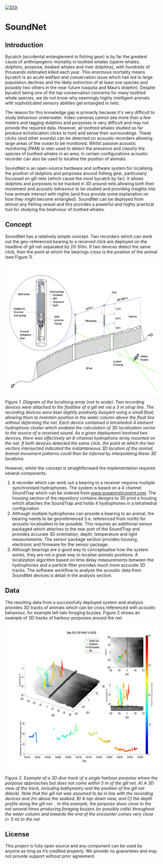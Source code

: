   [![DOI](https://zenodo.org/badge/DOI/10.5281/zenodo.6045759.svg)](https://doi.org/10.5281/zenodo.6045759)


# SoundNet                                            

## Introduction


Bycatch (accidental entanglement in fishing gear) is by far the greatest cause of anthropogenic mortality in toothed whales (sperm whales, dolphins, porpoise, beaked whales and river dolphins), with hundreds of thousands estimated killed each year. This enormous mortality means bycatch is an acute welfare and conservation issue which has led to large population declines and the likely extinction of at least one species and possibly two others in the near future (vaquita and Maui’s dolphin). Despite bycatch being one of the top conservation concerns for many toothed whale species, we do not know why seemingly highly intelligent animals with sophisticated sensory abilities get entangled in nets.

The reason for this knowledge gap is primarily because it's very difficult to study behaviour underwater. Video cameras cannot see more than a few meters and tagging dolphins and porpoises is very difficult and may not provide the required data. However, all toothed whales studied so far produce echolocation clicks to hunt and sense their surroundings. These clicks (and other sounds) can be detected on acoustic recorders allowing large areas of the ocean to be monitored. Whilst passive acoustic monitoring (PAM) is oten used to detect the presence and classify the species of toothed whales in an area, in certain configurations acoustic recorder can also be used to localise the position of animals. 

SoundNet is an open-source hardware and software system for localising the position of dolphins and porpoises around fishing gear, particularly focussed on gill nets (which cause the most bycatch by far). It allows dolphins and porpoises to be tracked in 3D around nets allowing both their movement and acoustic behaviour to be studied and providing insights into how animals interact with nights (and thus provide some explanation on how they might become entangled). SoundNet can be deployed from almost any fishing vessel and this provides a powerful and highly practical tool for studying the beahviour of toothed whales. 

## Concept 

SoundNet has a relatively simple concept. Two recorders which can work out the geo-referenced bearing to a received click are deployed on the headline of gill net separated by 20-50m. If two devices detect the same click, then the point at which the bearings cross is the position of the animal (see Figure 1). 

<p align="center">
  <img width="700" height="430" src = "resources/soundnetdiagram.png">
</p>

_Figure 1. Diagram of the localising array (not to scale). Two recording devices were attached to the floatline of a gill net via a 3 m strop line. The recording devices were kept slightly positively buoyant using a small float, allowing them to maintain position in the water column above the float line without deforming the net. Each device contained a tetrahedral 4 element hydrophone cluster which enabled the calculation of 3D localisation vector to the source of a received sound. As a given deployment involved two devices, there was effectively an 8-channel hydrophone array mounted on the net. If both devices detected the same click, the point at which the two vectors intersected indicated the instantaneous 3D location of the animal. Animal movement patterns could then be inferred by interpolating these 3D locations._


However, whilst the concept is straightforward the implementation requires several components. 

1)	A recorder which can work out a bearing to a receiver requires multiple synchronised hydrophones. The system is based on a 4 channel SoundTrap which can be ordered from www.oceaninstrument.com. The housing section of the repository contains designs to 3D print a housing which attaches the SoundTrap and holds 4 hydrophones in a tetrahedral configuration
2)	Although multiple hydrophones can provide a bearing to an animal, the bearing needs to be georeferenced (i.e. referenced from north) for acoustic localisation to be possible. This requires an additional sensor packaged which attaches to the rear port of the SoundTrap and provides accurate 3D orientation, depth, temperature and light measurements. The sensor package section provides housing, electronic and firmware for the sensor package.
3)	Although bearings are a good way to conceptualise how the system works, they are not a great way to localise animals positions. A localization algorithm based on time delay measurements between the hydrophones and a particle filter provides much more accurate 3D tracks. The software workflow to analyse the acoustic data from SoundNet devices is detail in the analysis section.  

## Data

The resulting data from a successfully deployed system and analysis provides 3D tracks of animals which can be cross referenced with acoustic behaviour, for example tell-tale foraging buzzes. Figure 2 shows an example of 3D tracks of harbour porpoises around the net. 

<p align="center">
  <img width="800" height="480" src = "resources/exampledata.png">
</p
  
_Figure 2. Example of a 3D dive track of a single harbour porpoise where the porpoise approaches but does not come within 5 m of the gill net. A) A 3D view of the track, including bathymetry and the position of the gill net (black). Note that the gill net was assumed to be in line with the recording devices and  2m above the seabed.   B) A top-down view, and C) the depth profile along the gill net. . In this example, the porpoise dives close to the net several times producing foraging buzzes (or possibly calls) throughout the water column and towards the end of the encounter comes very close (< 5 m) to the net._

## License

This project is fully open source and any component can be used by anyone as long as it’s credited properly. We provide no guarantees and may not provide support without prior agreement.  


